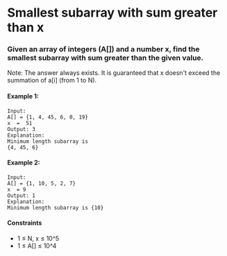 # Smallest subarray with sum greater than x

### Given an array of integers (A[])  and a number x, find the smallest subarray with sum greater than the given value.

Note: The answer always exists. It is guaranteed that x doesn't exceed the summation of a[i] (from 1 to N).
 

#### Example 1:

    Input:
    A[] = {1, 4, 45, 6, 0, 19}
    x  =  51
    Output: 3
    Explanation:
    Minimum length subarray is 
    {4, 45, 6}

#### Example 2:

    Input:
    A[] = {1, 10, 5, 2, 7}
    x  = 9
    Output: 1
    Explanation:
    Minimum length subarray is {10}


#### Constraints

- 1 ≤ N, x ≤ 10^5
- 1 ≤ A[] ≤ 10^4



